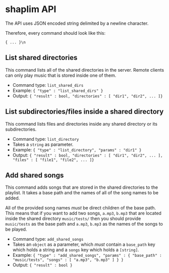 # shaplim API

The API uses JSON encoded string delimited by a newline character. 

Therefore, every command should look like this:

`{ ... }\n`

## List shared directories

This command lists all of the shared directories in the server. Remote
clients can only play music that is stored inside one of them.

* Command type: `list_shared_dirs`
* Example: `{ "type" : "list_shared_dirs" }`
* Output: `{ "result" : bool, "directories" : [ "dir1", "dir2", ... ]}`

## List subdirectories/files inside a shared directory

This command lists files and directories inside any shared directory or
its subdirectories.

* Command type: `list_directory`
* Takes a `string` as parameter.
* Example: `{ "type" : "list_directory", "params" : "dir1" }` 
* Output: `{ "result" : bool, "directories" : [ "dir1", "dir2", ... ], "files" : [ "file1", "file2", ... ]}`

## Add shared songs

This command adds songs that are stored in the shared directories to the
playlist. It takes a base path and the names of all of the song names to
be added.

All of the provided song names *must* be direct children of the base 
path. This means that if you want to add two songs, `a.mp3`, `b.mp3` 
that are located inside the shared directory `music/tests/` then you 
should provide `music/tests` as the base path and `a.mp3`, `b.mp3` as 
the names of the songs to be played.

* Command type: `add_shared_songs`
* Takes an `object` as a parameter, which *must* contain a `base_path`
key which holds a string and a `songs` key which holds a `[string]`.
* Example: `{ "type" : "add_shared_songs", "params" : { "base_path" : "music/tests", "songs" : [ "a.mp3", "b.mp3" ] } }`
* Output: `{ "result" : bool }`
